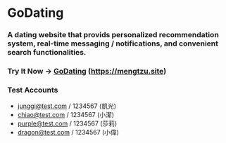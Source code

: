 # GoDating

### A dating website that provids personalized recommendation system, real-time messaging / notifications, and convenient search functionalities.

### **Try It Now** -> [GoDating](https://mengtzu.site) (https://mengtzu.site)

### **Test Accounts**

- junggi@test.com / 1234567 (凱光)
- chiao@test.com / 1234567 (小潔)
- purple@test.com / 1234567 (莎莉)
- dragon@test.com / 1234567 (小偉)
